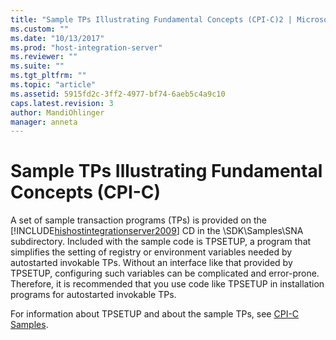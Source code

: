 ```yaml
---
title: "Sample TPs Illustrating Fundamental Concepts (CPI-C)2 | Microsoft Docs"
ms.custom: ""
ms.date: "10/13/2017"
ms.prod: "host-integration-server"
ms.reviewer: ""
ms.suite: ""
ms.tgt_pltfrm: ""
ms.topic: "article"
ms.assetid: 5915fd2c-3ff2-4977-bf74-6aeb5c4a9c10
caps.latest.revision: 3
author: MandiOhlinger
manager: anneta
---
```

# Sample TPs Illustrating Fundamental Concepts (CPI-C)
A set of sample transaction programs (TPs) is provided on the [!INCLUDE[hishostintegrationserver2009](../core/includes/hishostintegrationserver2009-md.md)] CD in the \SDK\Samples\SNA subdirectory. Included with the sample code is TPSETUP, a program that simplifies the setting of registry or environment variables needed by autostarted invokable TPs. Without an interface like that provided by TPSETUP, configuring such variables can be complicated and error-prone. Therefore, it is recommended that you use code like TPSETUP in installation programs for autostarted invokable TPs.  
  
 For information about TPSETUP and about the sample TPs, see [CPI-C Samples](../Topic/CPI-C%20Samples.md).